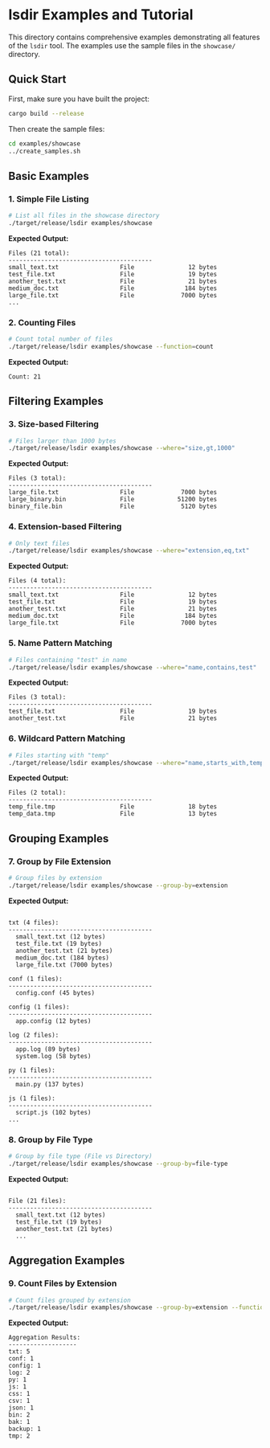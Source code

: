 # lsdir Examples and Tutorial

This directory contains comprehensive examples demonstrating all features of the `lsdir` tool. The examples use the sample files in the `showcase/` directory.

## Quick Start

First, make sure you have built the project:

```bash
cargo build --release
```

Then create the sample files:

```bash
cd examples/showcase
../create_samples.sh
```

## Basic Examples

### 1. Simple File Listing

```bash
# List all files in the showcase directory
./target/release/lsdir examples/showcase
```

**Expected Output:**

```
Files (21 total):
----------------------------------------
small_text.txt                 File               12 bytes
test_file.txt                  File               19 bytes
another_test.txt               File               21 bytes
medium_doc.txt                 File              184 bytes
large_file.txt                 File             7000 bytes
...
```

### 2. Counting Files

```bash
# Count total number of files
./target/release/lsdir examples/showcase --function=count
```

**Expected Output:**

```
Count: 21
```

## Filtering Examples

### 3. Size-based Filtering

```bash
# Files larger than 1000 bytes
./target/release/lsdir examples/showcase --where="size,gt,1000"
```

**Expected Output:**

```
Files (3 total):
----------------------------------------
large_file.txt                 File             7000 bytes
large_binary.bin               File            51200 bytes
binary_file.bin                File             5120 bytes
```

### 4. Extension-based Filtering

```bash
# Only text files
./target/release/lsdir examples/showcase --where="extension,eq,txt"
```

**Expected Output:**

```
Files (4 total):
----------------------------------------
small_text.txt                 File               12 bytes
test_file.txt                  File               19 bytes
another_test.txt               File               21 bytes
medium_doc.txt                 File              184 bytes
large_file.txt                 File             7000 bytes
```

### 5. Name Pattern Matching

```bash
# Files containing "test" in name
./target/release/lsdir examples/showcase --where="name,contains,test"
```

**Expected Output:**

```
Files (3 total):
----------------------------------------
test_file.txt                  File               19 bytes
another_test.txt               File               21 bytes
```

### 6. Wildcard Pattern Matching

```bash
# Files starting with "temp"
./target/release/lsdir examples/showcase --where="name,starts_with,temp"
```

**Expected Output:**

```
Files (2 total):
----------------------------------------
temp_file.tmp                  File               18 bytes
temp_data.tmp                  File               13 bytes
```

## Grouping Examples

### 7. Group by File Extension

```bash
# Group files by extension
./target/release/lsdir examples/showcase --group-by=extension
```

**Expected Output:**

```

txt (4 files):
----------------------------------------
  small_text.txt (12 bytes)
  test_file.txt (19 bytes)
  another_test.txt (21 bytes)
  medium_doc.txt (184 bytes)
  large_file.txt (7000 bytes)

conf (1 files):
----------------------------------------
  config.conf (45 bytes)

config (1 files):
----------------------------------------
  app.config (12 bytes)

log (2 files):
----------------------------------------
  app.log (89 bytes)
  system.log (58 bytes)

py (1 files):
----------------------------------------
  main.py (137 bytes)

js (1 files):
----------------------------------------
  script.js (102 bytes)
...
```

### 8. Group by File Type

```bash
# Group by file type (File vs Directory)
./target/release/lsdir examples/showcase --group-by=file-type
```

**Expected Output:**

```

File (21 files):
----------------------------------------
  small_text.txt (12 bytes)
  test_file.txt (19 bytes)
  another_test.txt (21 bytes)
  ...
```

## Aggregation Examples

### 9. Count Files by Extension

```bash
# Count files grouped by extension
./target/release/lsdir examples/showcase --group-by=extension --function=count
```

**Expected Output:**

```
Aggregation Results:
-------------------
txt: 5
conf: 1
config: 1
log: 2
py: 1
js: 1
css: 1
csv: 1
json: 1
bin: 2
bak: 1
backup: 1
tmp: 2
```
